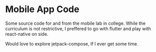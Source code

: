 # Mobile App Code

Some source code for and from the mobile lab in college.
While the curriculum is not restrictive, I preffered to go with flutter and play with react-native on side.

Would love to explore jetpack-compose, If I ever get some time.
